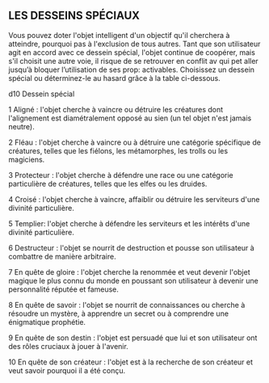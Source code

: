 ## LES DESSEINS SPÉCIAUX


Vous pouvez doter l'objet intelligent d'un objectif qu'il
cherchera à atteindre, pourquoi pas à l'exclusion de tous
autres. Tant que son utilisateur agit en accord avec ce
dessein spécial, l'objet continue de coopérer, mais s'il choisit
une autre voie, il risque de se retrouver en conflit av
qui pet aller jusqu’à bloquer l’utilisation de ses prop:
activables. Choisissez un dessein spécial ou déterminez-le
au hasard grâce à la table ci-dessous.

d10  Dessein spécial

1 Aligné : l'objet cherche à vaincre ou détruire les
créatures dont l'alignement est diamétralement
opposé au sien (un tel objet n'est jamais neutre).

2 Fléau : l'objet cherche à vaincre ou à détruire une
catégorie spécifique de créatures, telles que les
fiélons, les métamorphes, les trolls ou les magiciens.

3 Protecteur : l'objet cherche à défendre une race ou
une catégorie particulière de créatures, telles que
les elfes ou les druides.

4 Croisé : l'objet cherche à vaincre, affaiblir ou
détruire les serviteurs d'une divinité particulière.

5  Templier: l'objet cherche à défendre les serviteurs
et les intérêts d'une divinité particulière.

6 Destructeur : l'objet se nourrit de destruction et pousse
son utilisateur à combattre de manière arbitraire.

7 En quête de gloire : l'objet cherche la renommée
et veut devenir l'objet magique le plus connu du
monde en poussant son utilisateur à devenir une
personnalité réputée et fameuse.

8 En quête de savoir : l'objet se nourrit de
connaissances ou cherche à résoudre un mystère,
à apprendre un secret ou à comprendre une
énigmatique prophétie.

9 En quête de son destin : l'objet est persuadé que lui
et son utilisateur ont des rôles cruciaux à jouer à
l'avenir.

10 En quête de son créateur : l'objet est à la recherche de
son créateur et veut savoir pourquoi il a été conçu.
